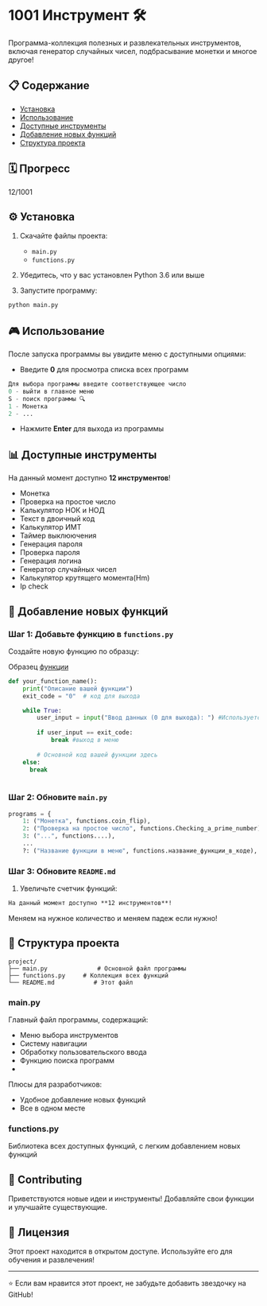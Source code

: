 # 1001 Инструмент 🛠️

Программа-коллекция полезных и развлекательных инструментов, включая генератор случайных чисел, подбрасывание монетки и многое другое!

## 📋 Содержание

- [Установка](#установка)
- [Использование](#использование)
- [Доступные инструменты](#доступные-инструменты)
- [Добавление новых функций](#добавление-новых-функций)
- [Структура проекта](#структура-проекта)

## 🗓 Прогресс
12/1001

## ⚙️ Установка

1. Скачайте файлы проекта:
   - `main.py`
   - `functions.py`

2. Убедитесь, что у вас установлен Python 3.6 или выше

3. Запустите программу:
```bash
python main.py
```

## 🎮 Использование

После запуска программы вы увидите меню с доступными опциями:

- Введите **0** для просмотра списка всех программ
```python
Для выбора программы введите соответствующее число
0 - выйти в главное меню
S - поиск программы 🔍
1 - Монетка
2 - ...
```
- Нажмите **Enter** для выхода из программы
## 📊 Доступные инструменты

На данный момент доступно **12 инструментов**!
- Монетка
- Проверка на простое число
- Калькулятор НОК и НОД
- Текст в двоичный код
- Калькулятор ИМТ
- Таймер выклюючения
- Генерация пароля
- Проверка пароля
- Генерация логина
- Генератор случайных чисел
- Калькулятор крутящего момента(Hm)
- Ip check

## 🔧 Добавление новых функций

### Шаг 1: Добавьте функцию в `functions.py`

Создайте новую функцию по образцу:

Образец [функции](https://github.com/NartemAI/1001-Tool/blob/PON41K's-version/minimal_function.py)
```python
def your_function_name():
    print("Описание вашей функции")
    exit_code = "0"  # код для выхода

    while True: 
        user_input = input("Ввод данных (0 для выхода): ") #Используется для запуска программы или для выхода,  если пользователь передумал
        
        if user_input == exit_code: 
            break #выход в меню
        
        # Основной код вашей функции здесь
    else:
      break  
    
```

### Шаг 2: Обновите `main.py`
```python
programs = {
    1: ("Монетка", functions.coin_flip),
    2: ("Проверка на простое число", functions.Checking_a_prime_number),
    3: ("...", functions....),
    ...
    ?: ("Название функции в меню", functions.название_функции_в_коде),
```
### Шаг 3: Обновите `README.md`

1. Увеличьте счетчик функций:
```md
На данный момент доступно **12 инструментов**!  
```
Меняем на нужное количество и меняем падеж если нужно!
## 📁 Структура проекта

```
project/
├── main.py              # Основной файл программы
├── functions.py     # Коллекция всех функций
└── README.md           # Этот файл
```

### main.py
Главный файл программы, содержащий:
- Меню выбора инструментов
- Систему навигации
- Обработку пользовательского ввода
- Функцию поиска программ
- 
Плюсы для разработчиков:
- Удобное добавление новых функций
- Все в одном месте

### functions.py
Библиотека всех доступных функций, с легким добавлением новых функций

## 🤝 Contributing

Приветствуются новые идеи и инструменты! Добавляйте свои функции и улучшайте существующие.

## 📄 Лицензия

Этот проект находится в открытом доступе. Используйте его для обучения и развлечения!

---


⭐ Если вам нравится этот проект, не забудьте добавить звездочку на GitHub!








